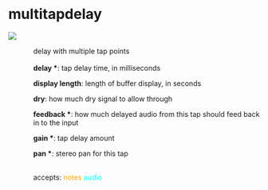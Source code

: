 
<a name=multitapdelay></a><br>
# <b>multitapdelay</b>
<img src="https://www.bespokesynth.com/docs/screenshots/multitapdelay.png"><br>
<div style="display:inline-block;margin-left:50px;">
delay with multiple tap points<br/><br/>
<b>delay *</b>: tap delay time, in milliseconds<br>

<b>display length</b>: length of buffer display, in seconds<br>

<b>dry</b>: how much dry signal to allow through<br>

<b>feedback *</b>: how much delayed audio from this tap should feed back in to the input<br>

<b>gain *</b>: tap delay amount<br>

<b>pan *</b>: stereo pan for this tap<br>

<br>accepts: <font color=orange>notes</font> <font color=cyan>audio</font> <br></div>
